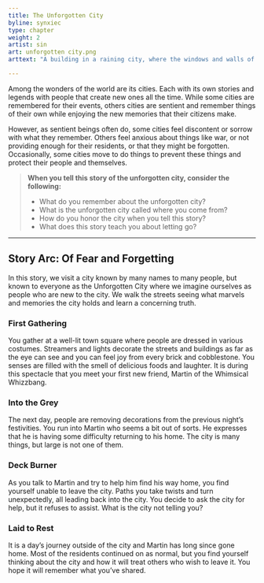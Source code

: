 ```yaml
---
title: The Unforgotten City
byline: synxiec
type: chapter
weight: 2
artist: sin
art: unforgotten city.png
arttext: "A building in a raining city, where the windows and walls of the building's exterior look like a face."

---
```

Among the wonders of the world are its cities. Each with its own stories and legends with people that create new ones all the time. While some cities are remembered for their events, others cities are sentient and remember things of their own while enjoying the new memories that their citizens make. 

However, as sentient beings often do, some cities feel discontent or sorrow with what they remember. Others feel anxious about things like war, or not providing enough for their residents, or that they might be forgotten. Occasionally, some cities move to do things to prevent these things and protect their people and themselves.

> **When you tell this story of the unforgotten city, consider the following:**
> - What do you remember about the unforgotten city?
> - What is the unforgotten city called where you come from?
> - How do you honor the city when you tell this story?
> - What does this story teach you about letting go?
***

## Story Arc: Of Fear and Forgetting
In this story, we visit a city known by many names to many people, but known to everyone as the Unforgotten City where we imagine ourselves as people who are new to the city. We walk the streets seeing what marvels and memories the city holds and learn a concerning truth.

### First Gathering
You gather at a well-lit town square where people are dressed in various costumes. Streamers and lights decorate the streets and buildings as far as the eye can see and you can feel joy from every brick and cobblestone. You senses are filled with the smell of delicious foods and laughter. It is during this spectacle that you meet your first new friend, Martin of the Whimsical Whizzbang.

### Into the Grey
The next day, people are removing decorations from the previous night’s festivities. You run into Martin who seems a bit out of sorts. He expresses that he is having some difficulty returning to his home. The city is many things, but large is not one of them.

### Deck Burner
As you talk to Martin and try to help him find his way home, you find yourself unable to leave the city. Paths you take twists and  turn unexpectedly, all leading back into the city. You decide to ask the city for help, but it refuses to assist. What is the city not telling you?

### Laid to Rest
It is a day’s journey outside of the city and Martin has long since gone home. Most of the residents continued on as normal, but you find yourself thinking about the city and how it will treat others who wish to leave it. You hope it will remember what you’ve shared.

